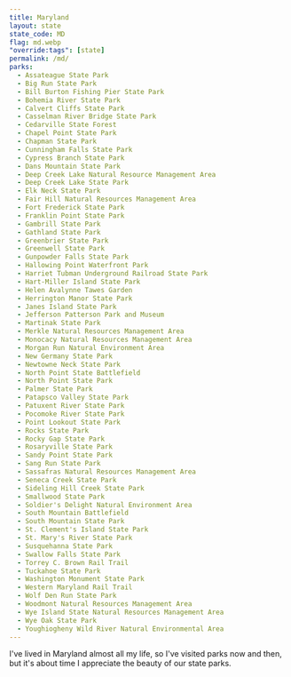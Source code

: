 ```yaml
---
title: Maryland
layout: state
state_code: MD
flag: md.webp
"override:tags": [state]
permalink: /md/
parks:
  - Assateague State Park
  - Big Run State Park
  - Bill Burton Fishing Pier State Park
  - Bohemia River State Park
  - Calvert Cliffs State Park
  - Casselman River Bridge State Park
  - Cedarville State Forest
  - Chapel Point State Park
  - Chapman State Park
  - Cunningham Falls State Park
  - Cypress Branch State Park
  - Dans Mountain State Park
  - Deep Creek Lake Natural Resource Management Area
  - Deep Creek Lake State Park
  - Elk Neck State Park
  - Fair Hill Natural Resources Management Area
  - Fort Frederick State Park
  - Franklin Point State Park
  - Gambrill State Park
  - Gathland State Park
  - Greenbrier State Park
  - Greenwell State Park
  - Gunpowder Falls State Park
  - Hallowing Point Waterfront Park
  - Harriet Tubman Underground Railroad State Park
  - Hart-Miller Island State Park
  - Helen Avalynne Tawes Garden
  - Herrington Manor State Park
  - Janes Island State Park
  - Jefferson Patterson Park and Museum
  - Martinak State Park
  - Merkle Natural Resources Management Area
  - Monocacy Natural Resources Management Area
  - Morgan Run Natural Environment Area
  - New Germany State Park
  - Newtowne Neck State Park
  - North Point State Battlefield
  - North Point State Park
  - Palmer State Park
  - Patapsco Valley State Park
  - Patuxent River State Park
  - Pocomoke River State Park
  - Point Lookout State Park
  - Rocks State Park
  - Rocky Gap State Park
  - Rosaryville State Park
  - Sandy Point State Park
  - Sang Run State Park
  - Sassafras Natural Resources Management Area
  - Seneca Creek State Park
  - Sideling Hill Creek State Park
  - Smallwood State Park
  - Soldier's Delight Natural Environment Area
  - South Mountain Battlefield
  - South Mountain State Park
  - St. Clement's Island State Park
  - St. Mary's River State Park
  - Susquehanna State Park
  - Swallow Falls State Park
  - Torrey C. Brown Rail Trail
  - Tuckahoe State Park
  - Washington Monument State Park
  - Western Maryland Rail Trail
  - Wolf Den Run State Park
  - Woodmont Natural Resources Management Area
  - Wye Island State Natural Resources Management Area
  - Wye Oak State Park
  - Youghiogheny Wild River Natural Environmental Area
---
```


I've lived in Maryland almost all my life, so I've visited parks now and then, but it's about time I appreciate the beauty of our state parks.
